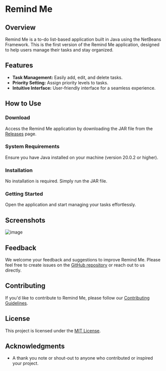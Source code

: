 # Remind Me

## Overview

Remind Me is a to-do list-based application built in Java using the NetBeans Framework. This is the first version of the Remind Me application, designed to help users manage their tasks and stay organized.

## Features

- **Task Management:** Easily add, edit, and delete tasks.
- **Priority Setting:** Assign priority levels to tasks.
- **Intuitive Interface:** User-friendly interface for a seamless experience.

## How to Use

### Download

Access the Remind Me application by downloading the JAR file from the [Releases](https://github.com/ShivamGupta82/Remind_Me/releases) page.

### System Requirements

Ensure you have Java installed on your machine (version 20.0.2 or higher).

### Installation

No installation is required. Simply run the JAR file.

### Getting Started

Open the application and start managing your tasks effortlessly.

## Screenshots
![image](https://github.com/ShivamGupta82/Remind_Me/assets/114674655/1172f0bc-e26d-4383-8c30-55d24e0c63f4)

## Feedback

We welcome your feedback and suggestions to improve Remind Me. Please feel free to create issues on the [GitHub repository](https://github.com/ShivamGupta82/Remind_Me/issues) or reach out to us directly.

## Contributing

If you'd like to contribute to Remind Me, please follow our [Contributing Guidelines](CONTRIBUTING.md).

## License

This project is licensed under the [MIT License](LICENSE).

## Acknowledgments

- A thank you note or shout-out to anyone who contributed or inspired your project.

